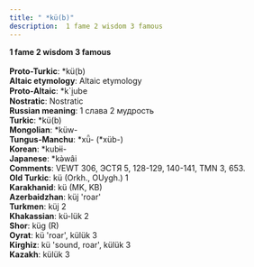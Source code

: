 ```yaml
---
title: " *kü(b)"
description:  1 fame 2 wisdom 3 famous
---
```

<p data-pagefind-weight="0.5">
<strong> 1 fame 2 wisdom 3 famous</strong><br><br>
<strong>Proto-Turkic</strong>:  *kü(b)<br>
<strong>Altaic etymology</strong>:  Altaic etymology<br>
<strong> Proto-Altaic</strong>:  *k`i̯ube<br>
<strong>Nostratic</strong>:  Nostratic<br>
<strong>Russian meaning</strong>:  1 слава 2 мудрость<br>
<strong>Turkic</strong>:  *kü(b)<br>
<strong>Mongolian</strong>:  *küw-<br>
<strong>Tungus-Manchu</strong>:  *xǖ- (*xüb-)<br>
<strong>Korean</strong>:  *kubɨi-<br>
<strong>Japanese</strong>:  *kǝ̀wâi<br>
<strong>Comments</strong>:  VEWT 306, ЭСТЯ 5, 128-129, 140-141, TMN 3, 653.<br>
<strong>Old Turkic</strong>:  kü (Orkh., OUygh.) 1<br>
<strong>Karakhanid</strong>:  kü (MK, KB)<br>
<strong>Azerbaidzhan</strong>:  küj 'roar'<br>
<strong>Turkmen</strong>:  küj 2<br>
<strong>Khakassian</strong>:  kü-lük 2<br>
<strong>Shor</strong>:  küg (R)<br>
<strong>Oyrat</strong>:  kü 'roar', külük 3<br>
<strong>Kirghiz</strong>:  kü 'sound, roar', külük 3<br>
<strong>Kazakh</strong>:  külük 3<br>

</p>
